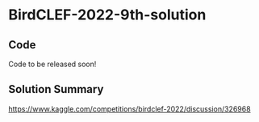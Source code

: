 # BirdCLEF-2022-9th-solution

## Code
Code to be released soon!

## Solution Summary
https://www.kaggle.com/competitions/birdclef-2022/discussion/326968
